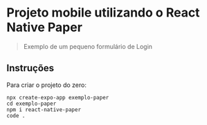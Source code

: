 # Projeto mobile utilizando o React Native Paper
>Exemplo de um pequeno formulário de Login

## Instruções
Para criar o projeto do zero:
````
npx create-expo-app exemplo-paper
cd exemplo-paper
npm i react-native-paper
code .
````
